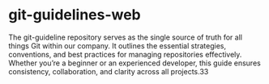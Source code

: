 # git-guidelines-web
The git-guideline repository serves as the single source of truth for all things Git within our company. It outlines the essential strategies, conventions, and best practices for managing repositories effectively. Whether you’re a beginner or an experienced developer, this guide ensures consistency, collaboration, and clarity across all projects.33
